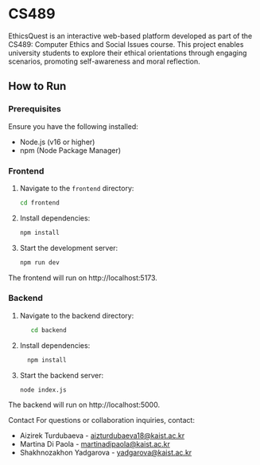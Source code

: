 # CS489

EthicsQuest is an interactive web-based platform developed as part of the CS489: Computer Ethics and Social Issues course. This project enables university students to explore their ethical orientations through engaging scenarios, promoting self-awareness and moral reflection.

## How to Run

### Prerequisites

Ensure you have the following installed:
- Node.js (v16 or higher)
- npm (Node Package Manager)

### Frontend

1. Navigate to the `frontend` directory:
   ```bash
   cd frontend
2. Install dependencies:
   ```bash
   npm install
3. Start the development server:
   ```bash
   npm run dev

The frontend will run on http://localhost:5173.

### Backend

1. Navigate to the backend directory:
   ```bash
      cd backend
2. Install dependencies:
    ```bash
      npm install
3. Start the backend server:
   ```bash
   node index.js

The backend will run on http://localhost:5000.

Contact
For questions or collaboration inquiries, contact:

- Aizirek Turdubaeva - aizturdubaeva18@kaist.ac.kr
- Martina Di Paola - martinadipaola@kaist.ac.kr
- Shakhnozakhon Yadgarova - yadgarova@kaist.ac.kr
